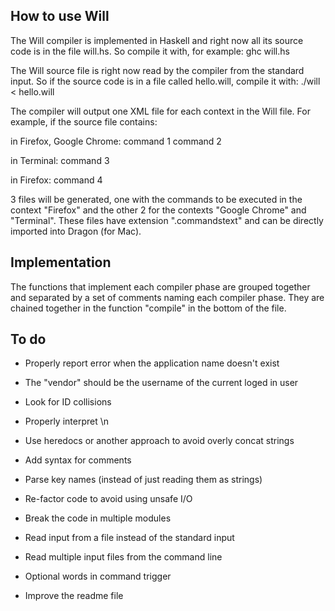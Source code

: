 How to use Will
---------------

The Will compiler is implemented in Haskell and right now all its source code is in the file will.hs.
So compile it with, for example:
ghc will.hs

The Will source file is right now read by the compiler from the standard input. So if the source code is in a file called hello.will, compile it with:
./will < hello.will

The compiler will output one XML file for each context in the Will file. For example, if the source file contains:

in Firefox, Google Chrome:
command 1
command 2

in Terminal:
command 3

in Firefox:
command 4

3 files will be generated, one with the commands to be executed in the context "Firefox" and the other 2 for the contexts "Google Chrome" and "Terminal".
These files have extension ".commandstext" and can be directly imported into Dragon (for Mac).


Implementation
--------------

The functions that implement each compiler phase are grouped together and separated by a set of comments naming each compiler phase. They are chained together in the function "compile" in the bottom of the file.


To do
-----

- Properly report error when the application name doesn't exist
- The "vendor" should be the username of the current loged in user
- Look for ID collisions
- Properly interpret \n

- Use heredocs or another approach to avoid overly concat strings
- Add syntax for comments
- Parse key names (instead of just reading them as strings)
- Re-factor code to avoid using unsafe I/O
- Break the code in multiple modules

- Read input from a file instead of the standard input
- Read multiple input files from the command line
- Optional words in command trigger
- Improve the readme file

